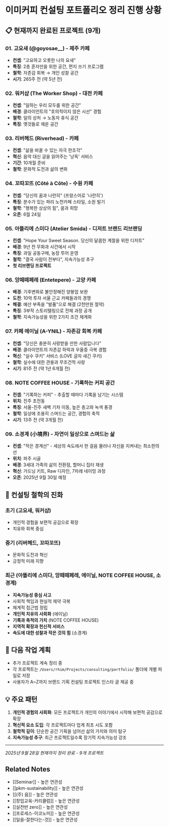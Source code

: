 # 이미커피 컨설팅 포트폴리오 정리 진행 상황

## 📋 현재까지 완료된 프로젝트 (9개)

### 01. 고요새 (@goyosae__) - 제주 카페
- **컨셉**: "고요하고 오롯한 나의 요새"
- **특징**: 2층 혼자만을 위한 공간, 편지 쓰기 프로그램
- **철학**: 자존감 회복 → 개인 성찰 공간
- **시기**: 265주 전 (약 5년 전)

### 02. 워커샵 (The Worker Shop) - 대전 카페
- **컨셉**: "일하는 우리 모두를 위한 공간"
- **배경**: 클라이언트의 "호의적이지 않은 시선" 경험
- **철학**: 일의 상처 → 노동자 휴식 공간
- **특징**: 옛것들로 채운 공간

### 03. 리버헤드 (Riverhead) - 카페
- **컨셉**: "삶을 바꿀 수 있는 자극 한조각"
- **혁신**: 음악 대신 글을 읽어주는 '낭독' 서비스
- **기간**: 10개월 준비
- **철학**: 문화적 도전과 삶의 변화

### 04. 꼬따꼬뜨 (Côté à Côte) - 수원 카페
- **컨셉**: "당신의 꿈과 나란히" (프랑스어로 '나란히')
- **특징**: 분수가 있는 파리 노천카페 스타일, 소원 빌기
- **철학**: "행복한 상상의 힘", 꿈과 희망
- **오픈**: 6월 24일

### 05. 아뜰리에 스미다 (Atelier Smida) - 디저트 브랜드 리브랜딩
- **컨셉**: "Hope Your Sweet Season. 당신의 달콤한 계절을 위한 디저트"
- **배경**: 9년 전 무화과 사건에서 시작
- **특징**: 과일 공동구매, 농장 투어 운영
- **철학**: "결국 사람이 전부다", 지속가능성 추구
- **첫 리브랜딩 프로젝트**

### 06. 앙떼떼페레 (Entetepere) - 고양 카페
- **배경**: 기후변화로 불안정해진 양봉업 보완
- **도전**: 10억 투자 서울 근교 카페들과의 경쟁
- **해결**: 예산 부족을 "발품"으로 해결 (2천만원 절약)
- **특징**: 3부작 스토리텔링으로 전체 과정 공개
- **철학**: 지속가능성을 위한 2가지 조건 체계화

### 07. 카페 에이닐 (A-YNIL) - 자존감 회복 카페
- **컨셉**: "당신은 충분히 사랑받을 만한 사람입니다"
- **배경**: 클라이언트의 자존감 하락과 우울증 극복 경험
- **혁신**: "실수 쿠키" 서비스 (LOVE 글자 새긴 쿠키)
- **철학**: 실수에 대한 관용과 무조건적 사랑
- **시기**: 81주 전 (약 1년 6개월 전)

### 08. NOTE COFFEE HOUSE - 기록하는 커피 공간
- **컨셉**: "기록하는 커피" - 추출할 때마다 기록을 남기는 시스템
- **위치**: 진주 초전동
- **특징**: 서울-진주 새벽 기차 이동, 높은 층고와 녹색 풍경
- **철학**: 일상에 조용히 스며드는 공간, 경험의 축적
- **시기**: 13주 전 (약 3개월 전)

### 09. 소경계 (小境界) - 자연이 일상으로 스며드는 삶
- **컨셉**: "작은 경계선" - 세상의 속도에서 한 걸음 물러나 자신을 지켜내는 최소한의 선
- **위치**: 파주 시골
- **배경**: 3세대 가족의 삶의 전환점, 할머니 집터 재생
- **혁신**: 가드닝 키트, Raw 디자인, 7차례 네이밍 과정
- **오픈**: 2025년 9월 30일 예정

## 🎯 컨설팅 철학의 진화

### 초기 (고요새, 워커샵)
- 개인적 경험을 보편적 공감으로 확장
- 치유와 회복 중심

### 중기 (리버헤드, 꼬따꼬뜨)
- 문화적 도전과 혁신
- 긍정적 미래 지향

### 최근 (아뜰리에 스미다, 앙떼떼페레, 에이닐, NOTE COFFEE HOUSE, 소경계)
- **지속가능성 중심 사고**
- 사회적 책임과 현실적 제약 극복
- 체계적 접근법 정립
- **개인적 치유의 사회화** (에이닐)
- **기록과 축적의 가치** (NOTE COFFEE HOUSE)
- **지역적 확장과 헌신적 서비스**
- **속도에 대한 성찰과 작은 것의 힘** (소경계)

## 📝 다음 작업 계획

- 추가 프로젝트 계속 정리 중
- 각 프로젝트는 `/Users/rhim/Projects/consulting/portfolio/` 폴더에 개별 파일로 저장
- 사용자가 A~Z까지 브랜드 기획 컨설팅 프로젝트 인스타 글 제공 중

## 💡 주요 패턴

1. **개인적 경험의 사회화**: 모든 프로젝트가 개인의 이야기에서 시작해 보편적 공감으로 확장
2. **혁신적 요소 도입**: 각 프로젝트마다 업계 최초 시도 포함
3. **철학적 깊이**: 단순한 공간 기획을 넘어선 삶의 가치와 의미 탐구
4. **지속가능성 추구**: 최근 프로젝트일수록 장기적 지속가능성 강조

---
*2025년 9월 28일 현재까지 정리 완료 - 9개 프로젝트*

## Related Notes
- [[Seminar]] - 높은 연관성
- [[pkm-sustainability]] - 높은 연관성
- [[(주) 음]] - 높은 연관성
- [[창업교육-커리큘럼]] - 높은 연관성
- [[실천반 zero]] - 높은 연관성
- [[프로세스-이코노미]] - 높은 연관성
- [[일을-잘한다는-것]] - 높은 연관성
